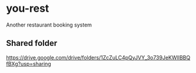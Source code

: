 # you-rest
Another restaurant booking system

## Shared folder
https://drive.google.com/drive/folders/1ZcZuLC4pQyJVY_3o739JeKWlIBBQfBXg?usp=sharing
